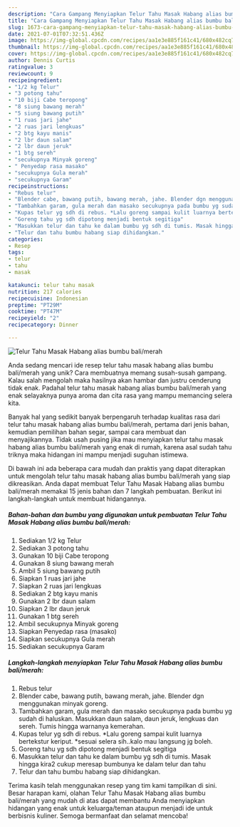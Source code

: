 ```yaml
---
description: "Cara Gampang Menyiapkan Telur Tahu Masak Habang alias bumbu bali/merah yang Bisa Manjain Lidah"
title: "Cara Gampang Menyiapkan Telur Tahu Masak Habang alias bumbu bali/merah yang Bisa Manjain Lidah"
slug: 1673-cara-gampang-menyiapkan-telur-tahu-masak-habang-alias-bumbu-bali-merah-yang-bisa-manjain-lidah
date: 2021-07-01T07:32:51.436Z
image: https://img-global.cpcdn.com/recipes/aa1e3e885f161c41/680x482cq70/telur-tahu-masak-habang-alias-bumbu-balimerah-foto-resep-utama.jpg
thumbnail: https://img-global.cpcdn.com/recipes/aa1e3e885f161c41/680x482cq70/telur-tahu-masak-habang-alias-bumbu-balimerah-foto-resep-utama.jpg
cover: https://img-global.cpcdn.com/recipes/aa1e3e885f161c41/680x482cq70/telur-tahu-masak-habang-alias-bumbu-balimerah-foto-resep-utama.jpg
author: Dennis Curtis
ratingvalue: 3
reviewcount: 9
recipeingredient:
- "1/2 kg Telur"
- "3 potong tahu"
- "10 biji Cabe teropong"
- "8 siung bawang merah"
- "5 siung bawang putih"
- "1 ruas jari jahe"
- "2 ruas jari lengkuas"
- "2 btg kayu manis"
- "2 lbr daun salam"
- "2 lbr daun jeruk"
- "1 btg sereh"
- "secukupnya Minyak goreng"
- " Penyedap rasa masako"
- "secukupnya Gula merah"
- "secukupnya Garam"
recipeinstructions:
- "Rebus telur"
- "Blender cabe, bawang putih, bawang merah, jahe. Blender dgn menggunakan minyak goreng."
- "Tambahkan garam, gula merah dan masako secukupnya pada bumbu yg sudah di haluskan. Masukkan daun salam, daun jeruk, lengkuas dan sereh. Tumis hingga warnanya kemerahan."
- "Kupas telur yg sdh di rebus. *Lalu goreng sampai kulit luarnya bertekstur keriput. *sesuai selera sih..kalo mau langsung jg boleh."
- "Goreng tahu yg sdh dipotong menjadi bentuk segitiga"
- "Masukkan telur dan tahu ke dalam bumbu yg sdh di tumis. Masak hingga kira2 cukup meresap bumbunya ke dalam telur dan tahu"
- "Telur dan tahu bumbu habang siap dihidangkan."
categories:
- Resep
tags:
- telur
- tahu
- masak

katakunci: telur tahu masak 
nutrition: 217 calories
recipecuisine: Indonesian
preptime: "PT29M"
cooktime: "PT47M"
recipeyield: "2"
recipecategory: Dinner

---
```



![Telur Tahu Masak Habang alias bumbu bali/merah](https://img-global.cpcdn.com/recipes/aa1e3e885f161c41/680x482cq70/telur-tahu-masak-habang-alias-bumbu-balimerah-foto-resep-utama.jpg)

Anda sedang mencari ide resep telur tahu masak habang alias bumbu bali/merah yang unik? Cara membuatnya memang susah-susah gampang. Kalau salah mengolah maka hasilnya akan hambar dan justru cenderung tidak enak. Padahal telur tahu masak habang alias bumbu bali/merah yang enak selayaknya punya aroma dan cita rasa yang mampu memancing selera kita.

Banyak hal yang sedikit banyak berpengaruh terhadap kualitas rasa dari telur tahu masak habang alias bumbu bali/merah, pertama dari jenis bahan, kemudian pemilihan bahan segar, sampai cara membuat dan menyajikannya. Tidak usah pusing jika mau menyiapkan telur tahu masak habang alias bumbu bali/merah yang enak di rumah, karena asal sudah tahu triknya maka hidangan ini mampu menjadi suguhan istimewa.




Di bawah ini ada beberapa cara mudah dan praktis yang dapat diterapkan untuk mengolah telur tahu masak habang alias bumbu bali/merah yang siap dikreasikan. Anda dapat membuat Telur Tahu Masak Habang alias bumbu bali/merah memakai 15 jenis bahan dan 7 langkah pembuatan. Berikut ini langkah-langkah untuk membuat hidangannya.

<!--inarticleads1-->

##### Bahan-bahan dan bumbu yang digunakan untuk pembuatan Telur Tahu Masak Habang alias bumbu bali/merah:

1. Sediakan 1/2 kg Telur
1. Sediakan 3 potong tahu
1. Gunakan 10 biji Cabe teropong
1. Gunakan 8 siung bawang merah
1. Ambil 5 siung bawang putih
1. Siapkan 1 ruas jari jahe
1. Siapkan 2 ruas jari lengkuas
1. Sediakan 2 btg kayu manis
1. Gunakan 2 lbr daun salam
1. Siapkan 2 lbr daun jeruk
1. Gunakan 1 btg sereh
1. Ambil secukupnya Minyak goreng
1. Siapkan  Penyedap rasa (masako)
1. Siapkan secukupnya Gula merah
1. Sediakan secukupnya Garam




<!--inarticleads2-->

##### Langkah-langkah menyiapkan Telur Tahu Masak Habang alias bumbu bali/merah:

1. Rebus telur
1. Blender cabe, bawang putih, bawang merah, jahe. Blender dgn menggunakan minyak goreng.
1. Tambahkan garam, gula merah dan masako secukupnya pada bumbu yg sudah di haluskan. Masukkan daun salam, daun jeruk, lengkuas dan sereh. Tumis hingga warnanya kemerahan.
1. Kupas telur yg sdh di rebus. *Lalu goreng sampai kulit luarnya bertekstur keriput. *sesuai selera sih..kalo mau langsung jg boleh.
1. Goreng tahu yg sdh dipotong menjadi bentuk segitiga
1. Masukkan telur dan tahu ke dalam bumbu yg sdh di tumis. Masak hingga kira2 cukup meresap bumbunya ke dalam telur dan tahu
1. Telur dan tahu bumbu habang siap dihidangkan.




Terima kasih telah menggunakan resep yang tim kami tampilkan di sini. Besar harapan kami, olahan Telur Tahu Masak Habang alias bumbu bali/merah yang mudah di atas dapat membantu Anda menyiapkan hidangan yang enak untuk keluarga/teman ataupun menjadi ide untuk berbisnis kuliner. Semoga bermanfaat dan selamat mencoba!
